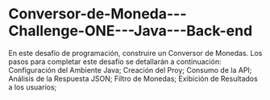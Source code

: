 # Conversor-de-Moneda---Challenge-ONE---Java---Back-end
En este desafío de programación, construire un Conversor de Monedas. Los pasos para completar este desafío se detallarán a continuación:  Configuración del Ambiente Java;  Creación del Proy;  Consumo de la API;  Análisis de la Respuesta JSON;  Filtro de Monedas;  Exibición de Resultados a los usuarios;

